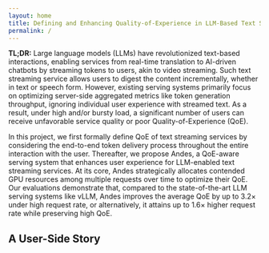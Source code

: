 ```yaml
---
layout: home
title: Defining and Enhancing Quality-of-Experience in LLM-Based Text Streaming Services
permalink: /
---
```


**TL;DR:** Large language models (LLMs) have revolutionized text-based interactions, enabling services from real-time translation to AI-driven chatbots by streaming tokens to users, akin to video streaming. Such text streaming service allows users to digest the content incrementally, whether in text or speech form. However, existing serving systems primarily focus on optimizing server-side aggregated metrics like token generation throughput, ignoring individual user experience with streamed text. As a result, under high and/or bursty load, a significant number of users can receive unfavorable service quality or poor Quality-of-Experience (QoE).

In this project, we first formally define QoE of text streaming services by considering the end-to-end token delivery process throughout the entire interaction with the user. Thereafter, we propose Andes, a QoE-aware serving system that enhances user experience for LLM-enabled text streaming services. At its core, Andes strategically allocates contended GPU resources among multiple requests over time to optimize their QoE. Our evaluations demonstrate that, compared to the state-of-the-art LLM serving systems like vLLM, Andes improves the average QoE by up to 3.2× under high request rate, or alternatively, it attains up to 1.6× higher request rate while preserving high QoE.


## A User-Side Story